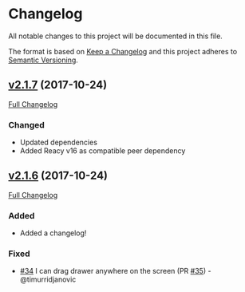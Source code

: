 # Changelog
All notable changes to this project will be documented in this file.

The format is based on [Keep a Changelog](http://keepachangelog.com/en/1.0.0/)
and this project adheres to [Semantic Versioning](http://semver.org/spec/v2.0.0.html).

## [v2.1.7](https://github.com/stoeffel/react-motion-drawer/tree/v2.1.6) (2017-10-24)
[Full Changelog](https://github.com/stoeffel/react-motion-drawer/compare/v2.1.6...v2.1.7)
### Changed
- Updated dependencies
- Added Reacy v16 as compatible peer dependency


## [v2.1.6](https://github.com/stoeffel/react-motion-drawer/tree/v2.1.6) (2017-10-24)
[Full Changelog](https://github.com/stoeffel/react-motion-drawer/compare/v2.1.5...v2.1.6)
### Added
- Added a changelog!

### Fixed
- [#34](https://github.com/stoeffel/react-motion-drawer/issues/34) I can drag drawer anywhere on the screen (PR [#35](https://github.com/stoeffel/react-motion-drawer/pull/35)) - @timurridjanovic
